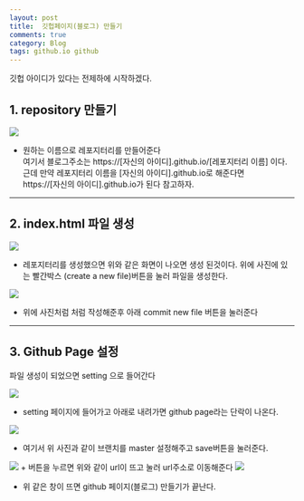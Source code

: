 ```yaml
---
layout: post
title:  깃헙페이지(블로그) 만들기
comments: true
category: Blog
tags: github.io github
---
```


깃헙 아이디가 있다는 전제하에 시작하겠다.

## 1. repository 만들기

<img src="{{site.url}}/public/imgs/create_repository.JPG" class="img">  

 + 원하는 이름으로 레포지터리를 만들어준다  
 여기서 블로그주소는 https://[자신의 아이디].github.io/[레포지터리 이름] 이다.  
근데 만약 레포지터리 이름을 [자신의 아이디].github.io로 해준다면   
https://[자신의 아이디].github.io가 된다
참고하자.  


---


## 2. index.html 파일 생성
<img src="{{site.url}}/public/imgs/create_new_file1.JPG" class="img">  

 + 레포지터리를 생성했으면 위와 같은 화면이 나오면 생성 된것이다.
  위에 사진에 있는 빨간박스 (create a new file)버튼을 눌러 파일을 생성한다.  

<img src="{{site.url}}/public/imgs/create_new_file2.JPG" class="img">  

 + 위에 사진처럼 처럼 작성해준후 아래 commit new file 버튼을 눌러준다


---


## 3. Github Page 설정
 파일 생성이 되었으면 setting 으로 들어간다

<img src="{{site.url}}/public/imgs/setting_github_page1.JPG" class="img">  

   + setting 페이지에 들어가고 아래로 내려가면 github page라는 단락이 나온다.

<img src="{{site.url}}/public/imgs/setting_github_page2.JPG" class="img">  

  + 여기서 위 사진과 같이 브랜치를 master 설정해주고 save버튼을 눌러준다.  

<img src="{{site.url}}/public/imgs/setting_github_page3.jpg" class="img">  
  + 버튼을 누르면 위와 같이 url이 뜨고 눌러 url주소로 이동해준다  

<img src="{{site.url}}/public/imgs/setting_github_page4.JPG" class="img">  
  
  +  위 같은 창이 뜨면 github 페이지(블로그) 만들기가 끝난다.  

